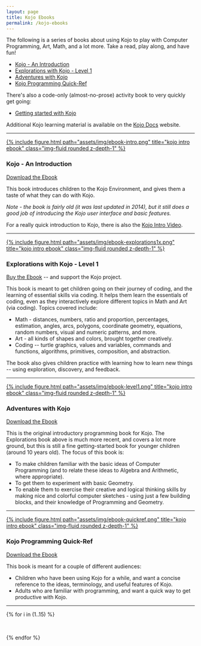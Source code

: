 ```yaml
---
layout: page
title: Kojo Ebooks
permalink: /kojo-ebooks
---
```


The following is a series of books about using Kojo to play with Computer Programming, Art, Math, and a lot more. Take a read, play along, and have fun!
* [Kojo - An Introduction](#intro)
* [Explorations with Kojo - Level 1](#explorations1)
* [Adventures with Kojo](#adventures)
* [Kojo Programming Quick-Ref](#quickref)

There's also a code-only (almost-no-prose) activity book to very quickly get going:
* [Getting started with Kojo](https://docs.kogics.net/tutorials-index.html#books)

Additional Kojo learning material is available on the [Kojo Docs](http://docs.kogics.net/) website.

---

<div class="float-right ml-5 mb-1 text-center">
  <a href="https://github.com/litan/kojo/releases/download/2.9.05_release/KojoIntro-300114.pdf">
    {% include figure.html path="assets/img/ebook-intro.png" title="kojo intro ebook" class="img-fluid rounded z-depth-1" %}
  </a>
</div>

<h3 id="intro">Kojo - An Introduction</h3>

[Download the Ebook](https://github.com/litan/kojo/releases/download/2.9.05_release/KojoIntro-300114.pdf)

This book introduces children to the Kojo Environment, and gives them a taste of what they can do with Kojo. 

*Note - the book is fairly old (it was last updated in 2014), but it still does a good job of introducing the Kojo user interface and basic features.*

For a really quick introduction to Kojo, there is also the [Kojo Intro Video](https://vimeo.com/469464682).

---

<div class="float-right ml-5 mb-1 text-center">
  <a href="https://pantlalit.gumroad.com/l/kojo-lessons-level1">
    {% include figure.html path="assets/img/ebook-explorations1x.png" title="kojo intro ebook" class="img-fluid rounded z-depth-1" %}
  </a>
</div>

<h3 id="explorations1">Explorations with Kojo - Level 1</h3>

[Buy the Ebook](https://pantlalit.gumroad.com/l/kojo-lessons-level1) -- and support the Kojo project.

This book is meant to get children going on their journey of coding, and the learning of essential skills via coding. It helps them learn the essentials of coding, even as they interactively explore different topics in Math and Art (via coding). Topics covered include:

* Math - distances, numbers, ratio and proportion, percentages, estimation, angles, arcs, polygons, coordinate geometry, equations, random numbers, visual and numeric patterns, and more.
* Art - all kinds of shapes and colors, brought together creatively.
* Coding -- turtle graphics, values and variables, commands and functions, algorithms, primitives, composition, and abstraction.

The book also gives children practice with learning how to learn new things -- using exploration, discovery, and feedback.

---

<div class="float-right ml-5 mb-1 text-center">
  <a href="https://github.com/litan/kojo/releases/download/2.9.05_release/KojoLevel1-280213.pdf">
    {% include figure.html path="assets/img/ebook-level1.png" title="kojo intro ebook" class="img-fluid rounded z-depth-1" %}
  </a>
</div>

<h3 id="adventures">Adventures with Kojo</h3>

[Download the Ebook](https://github.com/litan/kojo/releases/download/2.9.05_release/KojoLevel1-280213.pdf)

This is the original introductory programming book for Kojo. The Explorations book above is much more recent, and covers a lot more ground, but this is still a fine getting-started book for younger children (around 10 years old). The focus of this book is:

* To make children familiar with the basic ideas of Computer Programming (and to relate these ideas to Algebra and Arithmetic, where appropriate).
* To get them to experiment with basic Geometry.
* To enable them to exercise their creative and logical thinking skills by making nice and colorful computer sketches - using just a few building blocks, and their knowledge of Programming and Geometry.

---

<div class="float-right ml-5 mb-1 text-center">
  <a href="https://github.com/litan/kojo/releases/download/2.9.05_release/KojoQuickref-301014.pdf">
    {% include figure.html path="assets/img/ebook-quickref.png" title="kojo intro ebook" class="img-fluid rounded z-depth-1" %}
  </a>
</div>

<h3 id="quickref">Kojo Programming Quick-Ref</h3>

[Download the Ebook](https://github.com/litan/kojo/releases/download/2.9.05_release/KojoQuickref-301014.pdf)

This book is meant for a couple of different audiences:
* Children who have been using Kojo for a while, and want a concise reference to the ideas, terminology, and useful features of Kojo.
* Adults who are familiar with programming, and want a quick way to get productive with Kojo.

---

{% for i in (1..15) %}
<p>&nbsp;</p>
{% endfor %}